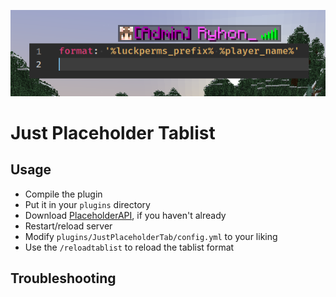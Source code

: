 ![](screenshot.png)
# Just Placeholder Tablist
## Usage
* Compile the plugin
* Put it in your `plugins` directory
* Download [PlaceholderAPI](https://www.spigotmc.org/resources/placeholderapi.6245/), if you haven't already
* Restart/reload server
* Modify `plugins/JustPlaceholderTab/config.yml` to your liking
* Use the `/reloadtablist` to reload the tablist format

## Troubleshooting
### 